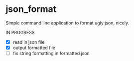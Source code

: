 # json_format

Simple command line application to format ugly json, nicely.

IN PROGRESS

- [x] read in json file
- [x] output formatted file
- [ ] fix string formatting in formatted json
